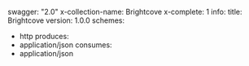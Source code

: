 swagger: "2.0"
x-collection-name: Brightcove
x-complete: 1
info:
  title: Brightcove
  version: 1.0.0
schemes:
- http
produces:
- application/json
consumes:
- application/json